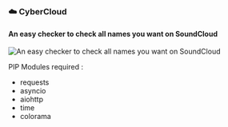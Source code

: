 ### **☁️ CyberCloud**
#### An easy checker to check all names you want on SoundCloud

![An easy checker to check all names you want on SoundCloud](https://c.tenor.com/wAZx3Y9wfBgAAAAd/kaguya-sama-love-is-war-chika.gif)


PIP Modules required :
- requests
- asyncio
- aiohttp
- time
- colorama

